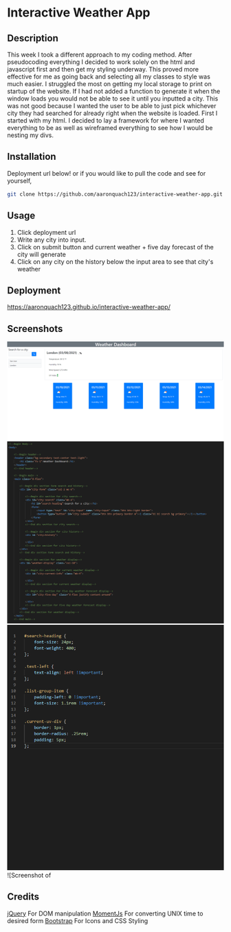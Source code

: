 # Interactive Weather App

## Description
  This week I took a different approach to my coding method. After pseudocoding everything I decided to work solely on the html and javascript first and then get my styling underway. This proved more effective for me as going back and selecting all my classes to style was much easier. I struggled the most on getting my local storage to print on startup of the website. If I had not added a function to generate it when the window loads you would not be able to see it until you inputted a city. This was not good because I wanted the user to be able to just pick whichever city they had searched for already right when the website is loaded. First I started with my html. I decided to lay a framework for where I wanted everything to be as well as wireframed everything to see how I would be nesting my divs.
## Installation
  Deployment url below! or if you would like to pull the code and see for yourself,
  ```bash
git clone https://github.com/aaronquach123/interactive-weather-app.git
```
## Usage
 1. Click deployment url
 2. Write any city into input.
 3. Click on submit button and current weather + five day forecast of the city will generate
 4. Click on any city on the history below the input area to see that city's weather
## Deployment
https://aaronquach123.github.io/interactive-weather-app/

## Screenshots
![Screenshot of deployment](./assets/images/deployment.png)
![Screenshot of html](./assets/images/html.png)
![Screenshot of css](./assets/images/css.png)
![Screenshot of

## Credits
[jQuery](https://jquery.com/) For DOM manipulation
[MomentJs](https://momentjs.com/) For converting UNIX time to desired form
[Bootstrap](https://getbootstrap.com/) For Icons and CSS Styling
